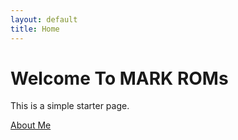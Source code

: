 ```yaml
---
layout: default
title: Home
---
```


# Welcome To MARK ROMs

This is a simple starter page.

[About Me](about.md)
